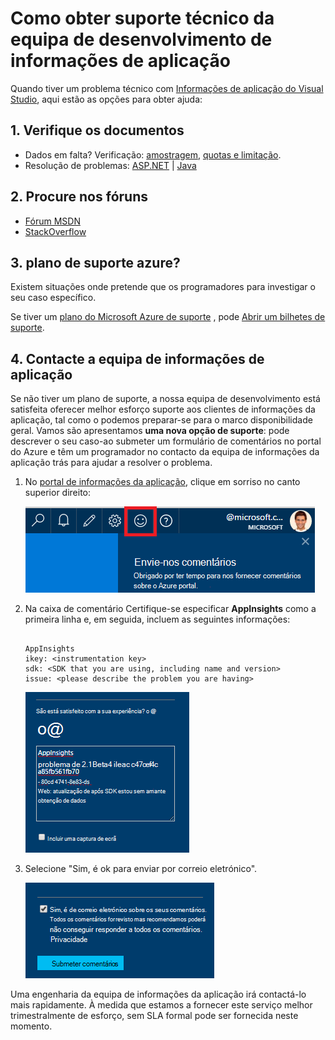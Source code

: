 <properties 
    pageTitle="Como obter suporte técnico da equipa de desenvolvimento de informações da aplicação | Microsoft Azure" 
    description="Quando tiver um caso de que necessita de suporte especial da equipa de desenvolvimento de informações da aplicação, esta é como pode submeter os detalhes para obter suporte." 
    services="application-insights" 
    documentationCenter=""
    authors="alexbulankou" 
    manager="douge"/>
 
<tags 
    ms.service="application-insights" 
    ms.workload="tbd" 
    ms.tgt_pltfrm="ibiza" 
    ms.devlang="na" 
    ms.topic="article" 
    ms.date="06/01/2016" 
    ms.author="albulank"/>
    
# <a name="how-to-get-technical-support-from-application-insights-development-team"></a>Como obter suporte técnico da equipa de desenvolvimento de informações de aplicação
    
Quando tiver um problema técnico com [Informações de aplicação do Visual Studio](app-insights-overview.md), aqui estão as opções para obter ajuda:

## <a name="1-check-the-documents"></a>1. Verifique os documentos

* Dados em falta? Verificação: [amostragem](app-insights-sampling.md), [quotas e limitação](app-insights-pricing.md).
* Resolução de problemas: [ASP.NET](app-insights-troubleshoot-faq.md) | [Java](app-insights-java-troubleshoot.md)

## <a name="2-search-the-forums"></a>2. Procure nos fóruns

* [Fórum MSDN](https://social.msdn.microsoft.com/Forums/vstudio/home?forum=ApplicationInsights)
* [StackOverflow](http://stackoverflow.com/questions/tagged/ms-application-insights)

## <a name="3-azure-support-plan"></a>3. plano de suporte azure?

Existem situações onde pretende que os programadores para investigar o seu caso específico. 

Se tiver um [plano do Microsoft Azure de suporte](https://azure.microsoft.com/support/plans/) , pode [Abrir um bilhetes de suporte](https://portal.azure.com/?#blade/Microsoft_Azure_Support/HelpAndSupportBlade).

## <a name="4-contact-the-application-insights-team"></a>4. Contacte a equipa de informações de aplicação

Se não tiver um plano de suporte, a nossa equipa de desenvolvimento está satisfeita oferecer melhor esforço suporte aos clientes de informações da aplicação, tal como o podemos preparar-se para o marco disponibilidade geral. Vamos são apresentamos **uma nova opção de suporte**: pode descrever o seu caso-ao submeter um formulário de comentários no portal do Azure e têm um programador no contacto da equipa de informações da aplicação trás para ajudar a resolver o problema.


1. No [portal de informações da aplicação](https://portal.azure.com), clique em sorriso no canto superior direito:  

    ![Botão Comentários](./media/app-insights-get-dev-support/01.png)   

2. Na caixa de comentário Certifique-se especificar **AppInsights** como a primeira linha e, em seguida, incluem as seguintes informações:   

    ```

    AppInsights   
    ikey: <instrumentation key>   
    sdk: <SDK that you are using, including name and version>  
    issue: <please describe the problem you are having>

    ```   

    ![Caixa de diálogo de comentários](./media/app-insights-get-dev-support/02.png)   

3. Selecione "Sim, é ok para enviar por correio eletrónico". 

    ![Submeter secção](./media/app-insights-get-dev-support/03.png)  

Uma engenharia da equipa de informações da aplicação irá contactá-lo mais rapidamente. À medida que estamos a fornecer este serviço melhor trimestralmente de esforço, sem SLA formal pode ser fornecida neste momento.


